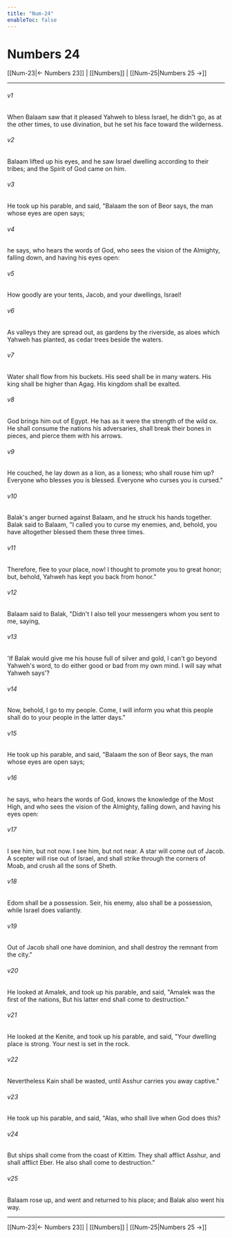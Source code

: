 ```yaml
---
title: "Num-24"
enableToc: false
---
```

# Numbers 24

[[Num-23|← Numbers 23]] | [[Numbers]] | [[Num-25|Numbers 25 →]]
***



###### v1 
When Balaam saw that it pleased Yahweh to bless Israel, he didn't go, as at the other times, to use divination, but he set his face toward the wilderness. 

###### v2 
Balaam lifted up his eyes, and he saw Israel dwelling according to their tribes; and the Spirit of God came on him. 

###### v3 
He took up his parable, and said, "Balaam the son of Beor says, the man whose eyes are open says; 

###### v4 
he says, who hears the words of God, who sees the vision of the Almighty, falling down, and having his eyes open: 

###### v5 
How goodly are your tents, Jacob, and your dwellings, Israel! 

###### v6 
As valleys they are spread out, as gardens by the riverside, as aloes which Yahweh has planted, as cedar trees beside the waters. 

###### v7 
Water shall flow from his buckets. His seed shall be in many waters. His king shall be higher than Agag. His kingdom shall be exalted. 

###### v8 
God brings him out of Egypt. He has as it were the strength of the wild ox. He shall consume the nations his adversaries, shall break their bones in pieces, and pierce them with his arrows. 

###### v9 
He couched, he lay down as a lion, as a lioness; who shall rouse him up? Everyone who blesses you is blessed. Everyone who curses you is cursed." 

###### v10 
Balak's anger burned against Balaam, and he struck his hands together. Balak said to Balaam, "I called you to curse my enemies, and, behold, you have altogether blessed them these three times. 

###### v11 
Therefore, flee to your place, now! I thought to promote you to great honor; but, behold, Yahweh has kept you back from honor." 

###### v12 
Balaam said to Balak, "Didn't I also tell your messengers whom you sent to me, saying, 

###### v13 
'If Balak would give me his house full of silver and gold, I can't go beyond Yahweh's word, to do either good or bad from my own mind. I will say what Yahweh says'? 

###### v14 
Now, behold, I go to my people. Come, I will inform you what this people shall do to your people in the latter days." 

###### v15 
He took up his parable, and said, "Balaam the son of Beor says, the man whose eyes are open says; 

###### v16 
he says, who hears the words of God, knows the knowledge of the Most High, and who sees the vision of the Almighty, falling down, and having his eyes open: 

###### v17 
I see him, but not now. I see him, but not near. A star will come out of Jacob. A scepter will rise out of Israel, and shall strike through the corners of Moab, and crush all the sons of Sheth. 

###### v18 
Edom shall be a possession. Seir, his enemy, also shall be a possession, while Israel does valiantly. 

###### v19 
Out of Jacob shall one have dominion, and shall destroy the remnant from the city." 

###### v20 
He looked at Amalek, and took up his parable, and said, "Amalek was the first of the nations, But his latter end shall come to destruction." 

###### v21 
He looked at the Kenite, and took up his parable, and said, "Your dwelling place is strong. Your nest is set in the rock. 

###### v22 
Nevertheless Kain shall be wasted, until Asshur carries you away captive." 

###### v23 
He took up his parable, and said, "Alas, who shall live when God does this? 

###### v24 
But ships shall come from the coast of Kittim. They shall afflict Asshur, and shall afflict Eber. He also shall come to destruction." 

###### v25 
Balaam rose up, and went and returned to his place; and Balak also went his way.

***
[[Num-23|← Numbers 23]] | [[Numbers]] | [[Num-25|Numbers 25 →]]
